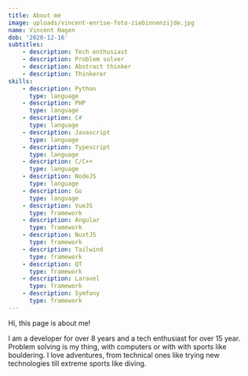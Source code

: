 ```yaml
---
title: About me
image: uploads/vincent-enrise-foto-ziebinnenzijde.jpg
name: Vincent Hagen
dob: '2020-12-16'
subtitles:
    - description: Tech enthusiast
    - description: Problem solver
    - description: Abstract thinker
    - description: Thinkerer
skills:
    - description: Python
      type: language
    - description: PHP
      type: language
    - description: C#
      type: language
    - description: Javascript
      type: language
    - description: Typescript
      type: language
    - description: C/C++
      type: language
    - description: NodeJS
      type: language
    - description: Go
      type: language
    - description: VueJS
      type: framework
    - description: Angular
      type: framework
    - description: NuxtJS
      type: framework
    - description: Tailwind
      type: framework
    - description: QT
      type: framework
    - description: Laravel
      type: framework
    - description: Symfony
      type: framework
---
```


Hi, this page is about me!

I am a developer for over 8 years and a tech enthusiast for over 15 year. Problem solving is my thing, with computers or with with sports like bouldering. I love adventures, from technical ones like trying new technologies till extreme sports like diving.
